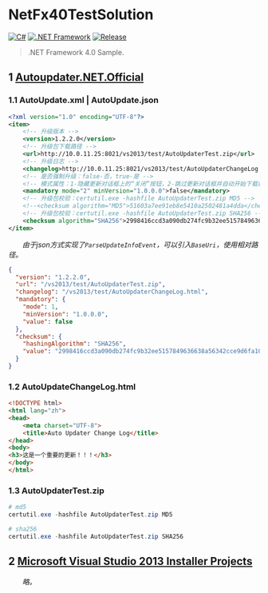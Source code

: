 # NetFx40TestSolution

[![C#](https://img.shields.io/badge/C%23-4.0-brightgreen.svg?style=flat&logo=csharp)](https://learn.microsoft.com/zh-cn/dotnet/csharp/programming-guide)
[![.NET Framework](https://img.shields.io/badge/.NET_Framework-4.0-brightgreen.svg?style=flat&logo=.net)](https://dotnet.microsoft.com/zh-cn/download/dotnet-framework)
[![Release](https://img.shields.io/badge/Release-1.3.0-blue.svg)](https://github.com/aaric/NetFx40TestSolution/releases)

> .NET Framework 4.0 Sample.

## 1 [Autoupdater.NET.Official](https://github.com/ravibpatel/AutoUpdater.NET/tree/v1.6.4)

### 1.1 AutoUpdate.xml | AutoUpdate.json

```xml
<?xml version="1.0" encoding="UTF-8"?>
<item>
    <!-- 升级版本 -->
    <version>1.2.2.0</version>
    <!-- 升级包下载路径 -->
    <url>http://10.0.11.25:8021/vs2013/test/AutoUpdaterTest.zip</url>
    <!-- 升级日志 -->
    <changelog>http://10.0.11.25:8021/vs2013/test/AutoUpdaterChangeLog.html</changelog>
    <!-- 是否强制升级：false-否，true-是 -->
    <!-- 模式属性：1-隐藏更新对话框上的“关闭”按钮，2-跳过更新对话框并自动开始下载和更新应用程序 -->
    <mandatory mode="2" minVersion="1.0.0.0">false</mandatory>
    <!-- 升级包校验：certutil.exe -hashfile AutoUpdaterTest.zip MD5 -->
    <!--<checksum algorithm="MD5">51603a7ee91eb8e5410a2502481a4dda</checksum>-->
    <!-- 升级包校验：certutil.exe -hashfile AutoUpdaterTest.zip SHA256 -->
    <checksum algorithm="SHA256">2998416ccd3a090db274fc9b32ee5157849636638a56342cce9d6fa1006e75a3</checksum>
</item>
```

&emsp;&emsp;*由于json方式实现了`ParseUpdateInfoEvent`，可以引入`BaseUri`，使用相对路径。*

```json
{
  "version": "1.2.2.0",
  "url": "/vs2013/test/AutoUpdaterTest.zip",
  "changelog": "/vs2013/test/AutoUpdaterChangeLog.html",
  "mandatory": {
    "mode": 1,
    "minVersion": "1.0.0.0",
    "value": false
  },
  "checksum": {
    "hashingAlgorithm": "SHA256",
    "value": "2998416ccd3a090db274fc9b32ee5157849636638a56342cce9d6fa1006e75a3"
  }
}
```

### 1.2 AutoUpdateChangeLog.html

```html
<!DOCTYPE html>
<html lang="zh">
<head>
    <meta charset="UTF-8">
    <title>Auto Updater Change Log</title>
</head>
<body>
<h3>这是一个重要的更新！！！</h3>
</body>
</html>
```

### 1.3 AutoUpdaterTest.zip

```powershell
# md5
certutil.exe -hashfile AutoUpdaterTest.zip MD5

# sha256
certutil.exe -hashfile AutoUpdaterTest.zip SHA256
```

## 2 [Microsoft Visual Studio 2013 Installer Projects](https://marketplace.visualstudio.com/items?itemName=UnniRavindranathan-MSFT.MicrosoftVisualStudio2013InstallerProjects)

&emsp;&emsp;*略。*
